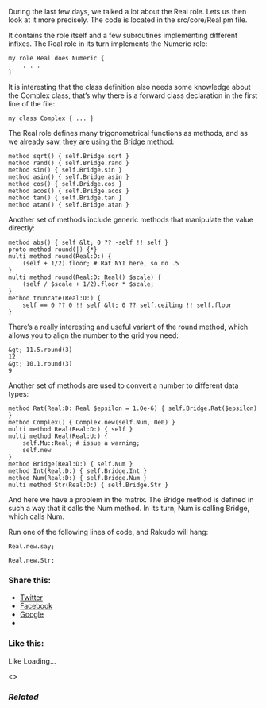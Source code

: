 During the last few days, we talked a lot about the Real role. Lets us then look at it more precisely. The code is located in the src/core/Real.pm file.

It contains the role itself and a few subroutines implementing different infixes. The Real role in its turn implements the Numeric role:

	my role Real does Numeric {
	    . . .
	}

It is interesting that the class definition also needs some knowledge about the Complex class, that’s why there is a forward class declaration in the first line of the file:

	my class Complex { ... }

The Real role defines many trigonometrical functions as methods, and as we already saw, [they are using the Bridge method][1]:

	method sqrt() { self.Bridge.sqrt }
	method rand() { self.Bridge.rand }
	method sin() { self.Bridge.sin }
	method asin() { self.Bridge.asin }
	method cos() { self.Bridge.cos }
	method acos() { self.Bridge.acos }
	method tan() { self.Bridge.tan }
	method atan() { self.Bridge.atan }

Another set of methods include generic methods that manipulate the value directly:

	method abs() { self &lt; 0 ?? -self !! self }
	proto method round(|) {*}
	multi method round(Real:D:) {
	    (self + 1/2).floor; # Rat NYI here, so no .5
	}
	multi method round(Real:D: Real() $scale) {
	    (self / $scale + 1/2).floor * $scale;
	}
	method truncate(Real:D:) {
	    self == 0 ?? 0 !! self &lt; 0 ?? self.ceiling !! self.floor
	}

There’s a really interesting and useful variant of the round method, which allows you to align the number to the grid you need:

	&gt; 11.5.round(3)
	12
	&gt; 10.1.round(3)
	9

Another set of methods are used to convert a number to different data types:

	method Rat(Real:D: Real $epsilon = 1.0e-6) { self.Bridge.Rat($epsilon) }
	method Complex() { Complex.new(self.Num, 0e0) }
	multi method Real(Real:D:) { self }
	multi method Real(Real:U:) {
	    self.Mu::Real; # issue a warning;
	    self.new
	}
	method Bridge(Real:D:) { self.Num }
	method Int(Real:D:) { self.Bridge.Int }
	method Num(Real:D:) { self.Bridge.Num }
	multi method Str(Real:D:) { self.Bridge.Str }

And here we have a problem in the matrix. The Bridge method is defined in such a way that it calls the Num method. In its turn, Num is calling Bridge, which calls Num.

Run one of the following lines of code, and Rakudo will hang:

	Real.new.say;

	Real.new.Str;

### Share this:

* [Twitter][2]
* [Facebook][3]
* [Google][4]
*

### Like this:

Like Loading...

<>

### _Related_

  [1]: https://perl6.online/2018/02/11/53-going-over-the-bridge-part-1/
  [2]: https://perl6.online/2018/02/15/57-examining-the-real-role-of-perl-6-part-1/?share=twitter "Click to share on Twitter"
  [3]: https://perl6.online/2018/02/15/57-examining-the-real-role-of-perl-6-part-1/?share=facebook "Click to share on Facebook"
  [4]: https://perl6.online/2018/02/15/57-examining-the-real-role-of-perl-6-part-1/?share=google-plus-1 "Click to share on Google+"